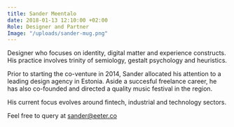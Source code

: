 ```yaml
---
title: Sander Meentalo
date: 2018-01-13 12:10:00 +02:00
Role: Designer and Partner
Image: "/uploads/sander-mug.png"
---
```


Designer who focuses on identity, digital matter and experience constructs. His practice involves trinity of semiology, gestalt psychology and heuristics.

Prior to starting the co-venture in 2014, Sander allocated his attention to a leading design agency in Estonia. Aside a succesful freelance career, he has also co-founded and directed a quality music festival in the region.

His current focus evolves around fintech, industrial and technology sectors.

Feel free to query at <a href="mailo:sander@eeter.co">sander@eeter.co</a>


